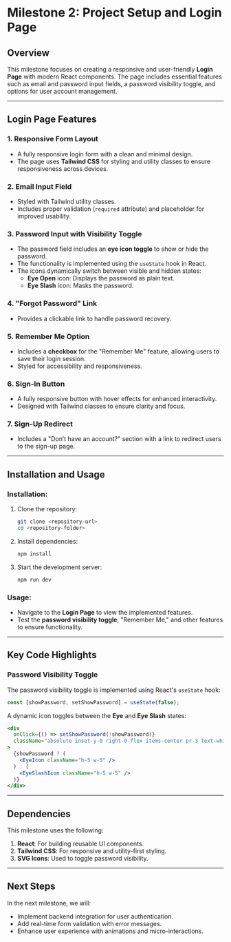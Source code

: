 # Milestone 2: Project Setup and Login Page

## Overview
This milestone focuses on creating a responsive and user-friendly **Login Page** with modern React components. The page includes essential features such as email and password input fields, a password visibility toggle, and options for user account management.

---

## Login Page Features
### 1. **Responsive Form Layout**
- A fully responsive login form with a clean and minimal design.
- The page uses **Tailwind CSS** for styling and utility classes to ensure responsiveness across devices.

### 2. **Email Input Field**
- Styled with Tailwind utility classes.
- Includes proper validation (`required` attribute) and placeholder for improved usability.

### 3. **Password Input with Visibility Toggle**
- The password field includes an **eye icon toggle** to show or hide the password.
- The functionality is implemented using the `useState` hook in React.
- The icons dynamically switch between visible and hidden states:
  - **Eye Open** icon: Displays the password as plain text.
  - **Eye Slash** icon: Masks the password.

### 4. **"Forgot Password" Link**
- Provides a clickable link to handle password recovery.

### 5. **Remember Me Option**
- Includes a **checkbox** for the "Remember Me" feature, allowing users to save their login session.
- Styled for accessibility and responsiveness.

### 6. **Sign-In Button**
- A fully responsive button with hover effects for enhanced interactivity.
- Designed with Tailwind classes to ensure clarity and focus.

### 7. **Sign-Up Redirect**
- Includes a "Don’t have an account?" section with a link to redirect users to the sign-up page.

---

## Installation and Usage

### Installation:
1. Clone the repository:
   ```bash
   git clone <repository-url>
   cd <repository-folder>
   ```
2. Install dependencies:
   ```bash
   npm install
   ```

3. Start the development server:
   ```bash
   npm run dev
   ```

### Usage:
- Navigate to the **Login Page** to view the implemented features.
- Test the **password visibility toggle**, "Remember Me," and other features to ensure functionality.

---

## Key Code Highlights

### Password Visibility Toggle
The password visibility toggle is implemented using React's `useState` hook:
```javascript
const [showPassword, setShowPassword] = useState(false);
```

A dynamic icon toggles between the **Eye** and **Eye Slash** states:
```jsx
<div
  onClick={() => setShowPassword(!showPassword)}
  className="absolute inset-y-0 right-0 flex items-center pr-3 text-white hover:text-gray-300 cursor-pointer"
>
  {showPassword ? (
    <EyeIcon className="h-5 w-5" />
  ) : (
    <EyeSlashIcon className="h-5 w-5" />
  )}
</div>
```

---

## Dependencies
This milestone uses the following:
1. **React**: For building reusable UI components.
2. **Tailwind CSS**: For responsive and utility-first styling.
3. **SVG Icons**: Used to toggle password visibility.

---

## Next Steps
In the next milestone, we will:
- Implement backend integration for user authentication.
- Add real-time form validation with error messages.
- Enhance user experience with animations and micro-interactions.

